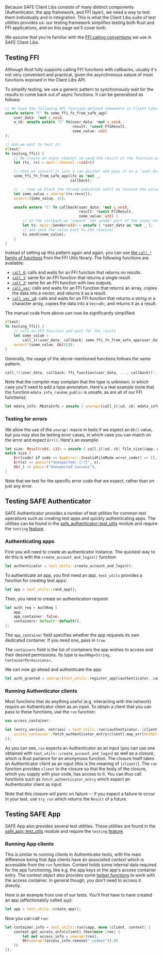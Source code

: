Because SAFE Client Libs consists of many distinct components (Authenticator, the app framework, and FFI layer), we need a way to test them individually and in integration. This is what the Client Libs suite of test utilities provides us: our testing framework simplifies testing both Rust and FFI applications, and on this page we'll cover both.

We assume that you're familiar with the [FFI calling conventions](./FFI-calling-conventions) we use in SAFE Client Libs.

## Testing FFI

Although Rust fully supports calling FFI functions with callbacks, usually it's not very convenient and practical, given the asynchronous nature of most functions exposed in the Client Libs API.

To simplify testing, we use a generic pattern to synchronously wait for the results to come back out of async functions. It can be generalised as follows:

```rust
// We have the following API function defined somewhere in Client Libs:
unsafe extern "C" fn some_ffi_fn_from_safe_app(
    user_data: *mut c_void,
    o_cb: unsafe extern "C" fn(user_data: *mut c_void,
                               result: *const FfiResult,
                               some_value: u32)
);

// And we want to test it:
#[test]
fn testing_ffi() {
    // We create an async channel to send the result of the function execution
    let (tx, rx) = mpsc::channel::<u32>()

    // then we convert it into a raw pointer and pass it as a `user_data` argument
    some_ffi_fn_from_safe_app(&tx as *mut _,
                              callback);

    // .. then we block the thread execution until we receive the value back:
    let some_value = unwrap!(rx.recv());
    assert!(some_value, 42);

    unsafe extern "C" fn callback(user_data: *mut c_void,
                                  result: *const FfiResult,
                                  some_value: u32) {
        // in the callback we 'unpack' the sender part of the async channel from the user_data argument
        let tx: mpsc::Sender<u32> = unsafe { *user_data as *mut _ };
        // and send the value back to the receiver
        tx.send(some_value);
    }
}
```

Instead of setting up this pattern again and again, you can use [the `call_*` family of functions](https://docs.rs/ffi_utils/0.11.0/ffi_utils/test_utils/index.html) from the FFI Utils library. The following functions are available:

- [`call_0`](https://docs.rs/ffi_utils/0.11.0/ffi_utils/test_utils/fn.call_0.html): calls and waits for an FFI function that returns no results.
- [`call_1`](https://docs.rs/ffi_utils/0.11.0/ffi_utils/test_utils/fn.call_1.html): same for an FFI function that returns a single result.
- [`call_2`](https://docs.rs/ffi_utils/0.11.0/ffi_utils/test_utils/fn.call_2.html): same for an FFI function with two outputs.
- [`call_vec`](https://docs.rs/ffi_utils/0.11.0/ffi_utils/test_utils/fn.call_vec.html): calls and waits for an FFI function that returns an array, copies the data into a vector, and returns it as a result.
- [`call_vec_u8`](https://docs.rs/ffi_utils/0.11.0/ffi_utils/test_utils/fn.call_vec_u8.html): calls and waits for an FFI function that returns a string or a character array, copies the data into a `Vec<u8>`, and returns it as a result.

The manual code from above can now be significantly simplified:

```rust
#[test]
fn testing_ffi() {
    // call an FFI function and wait for the result
    let some_value =
        call_1(|user_data, callback| some_ffi_fn_from_safe_app(user_data, callback));
    assert!(some_value, Ok(42));
}
```

Generally, the usage of the above-mentioned functions follows the same pattern:

```rust
call_*(|user_data, callback| ffi_function(user_data, ..., callback))`.
```

Note that the compiler may complain that the type is unknown, in which case you'll need to add a type annotation. Here's a real example (note that the function `mdata_info_random_public` is unsafe, as are all of our FFI functions):

```rust
let mdata_info: MDataInfo = unsafe { unwrap!(call_1(|ud, cb| mdata_info_random_public(type_tag, ud, cb))) };
```

### Testing for errors

We allow the use of the `unwrap!` macro in tests if we expect an `Ok()` value, but you may also be testing error cases, in which case you can match on the error and expect `Err()`. Here's an example:

```rust
let size: Result<u64, i32> = unsafe { call_1(|ud, cb| file_size(&app, write_h, ud, cb)) };
match size {
    Err(code) if code == AppError::InvalidFileMode.error_code() => (),
    Err(x) => panic!("Unexpected: {:?}", x),
    Ok(_) => panic!("Unexpected success"),
}
```

Note that we test for the specific error code that we expect, rather than on just any error.

## Testing SAFE Authenticator

SAFE Authenticator provides a number of test utilities for common test operations such as creating test apps and quickly authenticating apps. The utilities can be found in the [safe_authenticator::test_utils](https://github.com/maidsafe/safe_client_libs/blob/master/safe_authenticator/src/test_utils.rs) module and require the `testing` [feature](https://github.com/maidsafe/safe_client_libs/wiki/Building-Client-Libs#features).

### Authenticating apps

First you will need to create an authenticator instance. The quickest way to do this is with the `create_account_and_login()` function:

```rust
let authenticator = test_utils::create_account_and_login();
```

To authenticate an app, you first need an app. `test_utils` provides a function for creating test apps:

```rust
let app = test_utils::rand_app();
```

Then, you need to create an authentication request:

```rust
let auth_req = AuthReq {
    app,
    app_container: false,
    containers: Default::default(),
};
```

The `app_container` field specifies whether the app requests its own dedicated container. If you need one, pass in `true`.

The `containers` field is the list of containers the app wishes to access and their desired permissions. Its type is `HashMap<String, ContainerPermissions>`.

We can now go ahead and authenticate the app:

```rust
let auth_granted = unwrap!(test_utils::register_app(&authenticator, &auth_req));
```

### Running Authenticator clients

Most functions that do anything useful (e.g. interacting with the network) require an Authenticator client as an input. To obtain a client that you can pass to these functions, use the `run` function:

```rust
use access_container;

let (entry_version, entries) = test_utils::run(&authenticator, |client| {
    access_container::fetch_authenticator_entry(client).map_err(AuthError::from)
});
```

As you can see, `run` expects an Authenticator as an input (you can use one obtained with `test_utils::create_account_and_login`) as well as a *closure*, which is Rust parlance for an anonymous function. The closure itself takes an Authenticator *client* as an input (this is the meaning of `|client|`). The `run` function provides `client` to the closure so that the body of the closure, which you supply with your code, has access to it. You can thus call functions such as `fetch_authenticator_entry` which expect an Authenticator client as input.

Note that this closure will panic on failure -- if you expect a failure to occur in your test, use `try_run` which returns the `Result` of a future.

## Testing SAFE App

SAFE App also provides several test utilities. These utilities are found in the [safe_app::test_utils](https://github.com/maidsafe/safe_client_libs/blob/master/safe_app/src/test_utils.rs) module and require the `testing` [feature](https://github.com/maidsafe/safe_client_libs/wiki/Building-Client-Libs#features).

### Running App clients

This is similar to running clients in Authenticator tests, with the main difference being that App clients have an associated *context* which is accessible from the `run` function. Context holds some internal data required for the app functioning, like e.g. the app keys or the app's access container entry. The context object also provides some [helper functions](https://github.com/maidsafe/safe_client_libs/blob/8c98425e7ec8e751528d6cb32a1dd3c900764273/safe_app/src/lib.rs#L425-L453) to work with the access container. In general though, you don't need to access it directly.

Here is an example from one of our tests. You'll first have to have created an app (affectionately called `app`):

```rust
let app = test_utils::create_app();
```

Now you can call `run`:

```rust
let container_info = test_utils::run(&app, move |client, context| {
    context.get_access_info(client).then(move |res| {
        let mut access_info = unwrap!(res);
        Ok(unwrap!(access_info.remove("_videos")).0)
    })
});
```
